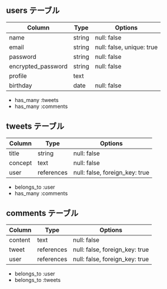 ## users テーブル
| Column             | Type    | Options                   |
| ------------------ | ------- | ------------------------- |
| name               | string  | null: false               |
| email              | string  | null: false, unique: true |
| password           | string  | null: false               |
| encrypted_password | string  | null: false               |
| profile            | text    |                           |
| birthday           | date    | null: false               |
- has_many :tweets
- has_many :comments

## tweets テーブル
| Column             | Type       | Options                        |
| ------------------ | ---------- | ------------------------------ |
| title              | string     | null: false                    |
| concept            | text       | null: false                    |
| user               | references | null: false, foreign_key: true |
- belongs_to :user
- has_many :comments

## comments テーブル
| Column             | Type       | Options                        |
| ------------------ | ---------- | ------------------------------ |
| content            | text       | null: false                    |
| tweet              | references | null: false, foreign_key: true |
| user               | references | null: false, foreign_key: true |
- belongs_to :user
- belongs_to :tweets

